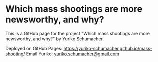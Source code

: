 # Which mass shootings are more newsworthy, and why?

This is a GitHub page for the project "Which mass shootings are more newsworthy, and why?" by Yuriko Schumacher.

Deployed on GitHub Pages: https://yuriko-schumacher.github.io/mass-shooting/
Email Yuriko: yuriko.schumacher@gmail.com
